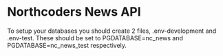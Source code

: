 # Northcoders News API

To setup your databases you should create 2 files, .env-development and .env-test. These should be set to PGDATABASE=nc_news and PGDATABASE=nc_news_test respectively. 
